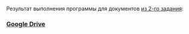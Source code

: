 Результат выполнения программы для документов [из 2-го задания](https://drive.google.com/drive/u/0/folders/1U4hL69VzJtFlG1u5Sl9or6gpd9_NkTO7):
### [Google Drive](https://drive.google.com/drive/u/0/folders/1QebVj3CNpLLcuBk4AFLOePWrNmpJ-WlC)